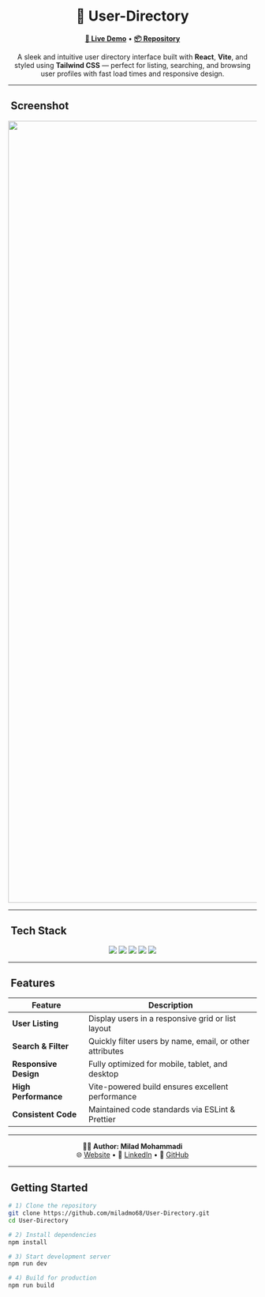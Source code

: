 <h1 align="center">👥 User-Directory</h1>

<p align="center">
  <a href="https://miladmo68.github.io/User-Directory/"><b>🔗 Live Demo</b></a> •
  <a href="https://github.com/miladmo68/User-Directory"><b>📦 Repository</b></a>
</p>

<p align="center">
  A sleek and intuitive user directory interface built with <b>React</b>, <b>Vite</b>, and styled using <b>Tailwind CSS</b> — perfect for listing, searching, and browsing user profiles with fast load times and responsive design.
</p>

---

## ​ Screenshot

<p align="center">
<img width="2880" height="1582" alt="MY-USER-DIRECTORY" src="https://github.com/user-attachments/assets/74662c4b-636e-4ac1-a86a-bd97d6bc4ca9" />

  
  </p>

---

## ​ Tech Stack

<p align="center">
  <img src="https://img.shields.io/badge/React-18-blue?style=for-the-badge&logo=react&logoColor=white" />
  <img src="https://img.shields.io/badge/Vite-latest-e07a5f?style=for-the-badge&logo=vite&logoColor=white" />
  <img src="https://img.shields.io/badge/TailwindCSS-3-38b2ac?style=for-the-badge&logo=tailwindcss&logoColor=white" />
  <img src="https://img.shields.io/badge/ESLint-configured-4B32C3?style=for-the-badge&logo=eslint&logoColor=white" />
  <img src="https://img.shields.io/badge/Prettier-setup-F7B93E?style=for-the-badge&logo=prettier&logoColor=black" />
</p>

---

## ​ Features

| Feature | Description |
| --- | --- |
|  **User Listing** | Display users in a responsive grid or list layout |
|  **Search & Filter** | Quickly filter users by name, email, or other attributes |
|  **Responsive Design** | Fully optimized for mobile, tablet, and desktop |
|  **High Performance** | Vite-powered build ensures excellent performance |
|  **Consistent Code** | Maintained code standards via ESLint & Prettier |

---

<p align="center">
  <b>👨‍💻 Author: Milad Mohammadi</b><br>
  🌐 <a href="https://miladweb.com">Website</a> • 💼 <a href="https://linkedin.com/in/miladmo68">LinkedIn</a> • 🐙 <a href="https://github.com/miladmo68">GitHub</a>
</p>

---

## ​ Getting Started

```bash
# 1) Clone the repository
git clone https://github.com/miladmo68/User-Directory.git
cd User-Directory

# 2) Install dependencies
npm install

# 3) Start development server
npm run dev

# 4) Build for production
npm run build
